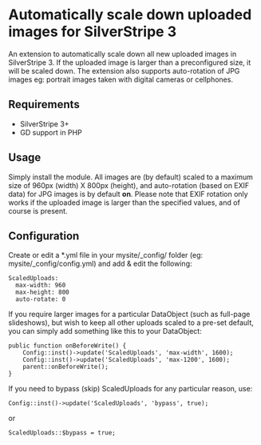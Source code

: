 # Automatically scale down uploaded images for SilverStripe 3
An extension to automatically scale down all new uploaded images in SilverStripe 3. If the uploaded
image is larger than a preconfigured size, it will be scaled down. The extension also supports
auto-rotation of JPG images eg: portrait images taken with digital cameras or cellphones.

## Requirements
* SilverStripe 3+
* GD support in PHP

## Usage
Simply install the module. All images are (by default) scaled to a maximum size of 960px (width) X 800px (height),
and auto-rotation (based on EXIF data) for JPG images is by default **on**. Please note that EXIF rotation only works
if the uploaded image is larger than the specified values, and of course is present.

## Configuration
Create or edit a *.yml file in your mysite/_config/ folder (eg: mysite/_config/config.yml) and
add & edit the following:
```
ScaledUploads:
  max-width: 960
  max-height: 800
  auto-rotate: 0
```

If you require larger images for a particular DataObject (such as full-page slideshows), but wish to keep all
other uploads scaled to a pre-set default, you can simply add something like this to your DataObject:
```
public function onBeforeWrite() {
	Config::inst()->update('ScaledUploads', 'max-width', 1600);
	Config::inst()->update('ScaledUploads', 'max-1200', 1600);
	parent::onBeforeWrite();
}
```

If you need to bypass (skip) ScaledUploads for any particular reason, use:
```
Config::inst()->update('ScaledUploads', 'bypass', true);
```
or
```
ScaledUploads::$bypass = true;
```